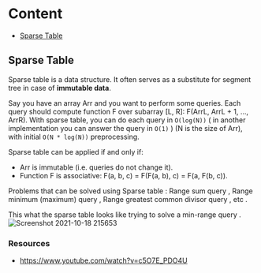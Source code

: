 # Content
- [Sparse Table](https://github.com/A-bahaa/competitive-programming-algorithms/blob/main/Range%20Queries/SparseT.cpp)




## Sparse Table
Sparse table is a data structure. It often serves as a substitute for segment tree in case of **immutable data**.

Say you have an array Arr and you want to perform some queries. Each query should compute function F over subarray [L, R]: F(ArrL, ArrL + 1, …, ArrR). With sparse table, you can do each query in `O(log(N))` ( in another implementation you can answer the query in `O(1)` ) (N is the size of Arr), with initial `O(N * log(N))` preprocessing.

Sparse table can be applied if and only if:
- Arr is immutable (i.e. queries do not change it).
- Function F is associative: F(a, b, c) = F(F(a, b), c) = F(a, F(b, c)).

Problems that can be solved using Sparse table : Range sum query , Range minimum (maximum) query , Range greatest common divisor query , etc .

This what the sparse table looks like trying to solve a min-range query .
![Screenshot 2021-10-18 215653](https://user-images.githubusercontent.com/65967989/137798229-c65ae730-248d-41c7-be89-9af9e0e4f31d.jpg)

### Resources
- https://www.youtube.com/watch?v=c5O7E_PDO4U


